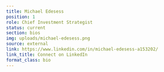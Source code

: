 ```yaml
---
title: Michael Edesess
position: 1
role: Chief Investment Strategist
status: current
section: bios
img: uploads/michael-edesess.png
source: external
link: https://www.linkedin.com/in/michael-edesess-a153202/
link_title: Connect on LinkedIn
format_class: bio
---
```



